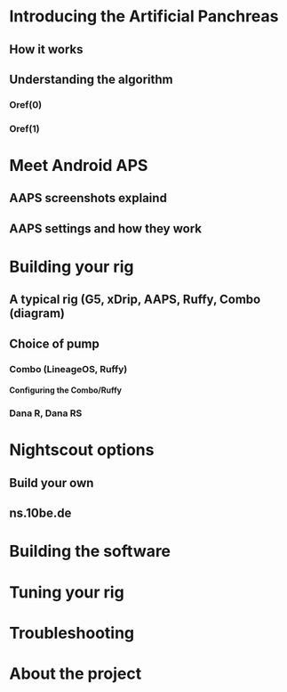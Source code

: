 
# Introducing the Artificial Panchreas
##   How it works
##   Understanding the algorithm
###     Oref(0) 
###     Oref(1)
	
# Meet Android APS
##	AAPS screenshots explaind
##	AAPS settings and how they work

	
# Building your rig
##	A typical rig (G5, xDrip, AAPS, Ruffy, Combo (diagram)
##	Choice of pump
###		Combo (LineageOS, Ruffy)
####			Configuring the Combo/Ruffy
###		Dana R, Dana RS
# Nightscout options
##	Build your own
##	ns.10be.de
		
# Building the software

# Tuning your rig

# Troubleshooting

# About the project
